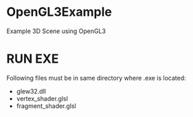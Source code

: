OpenGL3Example
==============

Example 3D Scene using OpenGL3

RUN EXE
==============
Following files must be in same directory where .exe is located:

- glew32.dll
- vertex_shader.glsl
- fragment_shader.glsl
